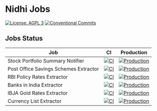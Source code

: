 # Nidhi Jobs

[![License: AGPL 3](https://img.shields.io/github/license/hyperweavers/nidhi-jobs?label=License&logo=gnu)](https://github.com/hyperweavers/nidhi-jobs/blob/main/LICENSE)
[![Conventional Commits](https://img.shields.io/badge/Conventional%20Commits-1.0.0-%23FE5196?logo=conventionalcommits&logoColor=white)](https://conventionalcommits.org)

## Jobs Status

| Job      | CI       | Production |
|----------|----------|------------|
| Stock Portfolio Summary Notifier | [![CI](https://github.com/hyperweavers/nidhi-jobs/actions/workflows/notify-stock-portfolio-summary-ci.yml/badge.svg)](https://github.com/hyperweavers/nidhi-jobs/actions/workflows/notify-stock-portfolio-summary-ci.yml) | [![Production](https://github.com/hyperweavers/nidhi-jobs/actions/workflows/notify-stock-portfolio-summary.yml/badge.svg)](https://github.com/hyperweavers/nidhi-jobs/actions/workflows/notify-stock-portfolio-summary.yml) |
| Post Office Savings Schemes Extractor | [![CI](https://github.com/hyperweavers/nidhi-jobs/actions/workflows/extract-post-office-savings-schemes-ci.yml/badge.svg)](https://github.com/hyperweavers/nidhi-jobs/actions/workflows/extract-post-office-savings-schemes-ci.yml) | [![Production](https://github.com/hyperweavers/nidhi-jobs/actions/workflows/extract-post-office-savings-schemes.yml/badge.svg)](https://github.com/hyperweavers/nidhi-jobs/actions/workflows/extract-post-office-savings-schemes.yml) |
| RBI Policy Rates Extractor | [![CI](https://github.com/hyperweavers/nidhi-jobs/actions/workflows/extract-rbi-policy-rates-ci.yml/badge.svg)](https://github.com/hyperweavers/nidhi-jobs/actions/workflows/extract-rbi-policy-rates-ci.yml) | [![Production](https://github.com/hyperweavers/nidhi-jobs/actions/workflows/extract-rbi-policy-rates.yml/badge.svg)](https://github.com/hyperweavers/nidhi-jobs/actions/workflows/extract-rbi-policy-rates.yml) |
| Banks in India Extractor | [![CI](https://github.com/hyperweavers/nidhi-jobs/actions/workflows/extract-banks-in-india-ci.yml/badge.svg)](https://github.com/hyperweavers/nidhi-jobs/actions/workflows/extract-banks-in-india-ci.yml) | [![Production](https://github.com/hyperweavers/nidhi-jobs/actions/workflows/extract-banks-in-india.yml/badge.svg)](https://github.com/hyperweavers/nidhi-jobs/actions/workflows/extract-banks-in-india.yml) |
| IBJA Gold Rates Extractor | [![CI](https://github.com/hyperweavers/nidhi-jobs/actions/workflows/extract-ibja-gold-rates-ci.yml/badge.svg)](https://github.com/hyperweavers/nidhi-jobs/actions/workflows/extract-ibja-gold-rates-ci.yml) | [![Production](https://github.com/hyperweavers/nidhi-jobs/actions/workflows/extract-ibja-gold-rates.yml/badge.svg)](https://github.com/hyperweavers/nidhi-jobs/actions/workflows/extract-ibja-gold-rates.yml) |
| Currency List Extractor | [![CI](https://github.com/hyperweavers/nidhi-jobs/actions/workflows/extract-currency-list-ci.yml/badge.svg)](https://github.com/hyperweavers/nidhi-jobs/actions/workflows/extract-currency-list-ci.yml) | [![Production](https://github.com/hyperweavers/nidhi-jobs/actions/workflows/extract-currency-list.yml/badge.svg)](https://github.com/hyperweavers/nidhi-jobs/actions/workflows/extract-currency-list.yml) |
